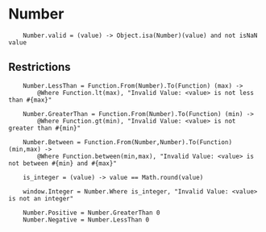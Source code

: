 # Number

		
		Number.valid = (value) -> Object.isa(Number)(value) and not isNaN value
	

## Restrictions

		
		Number.LessThan = Function.From(Number).To(Function) (max) ->
			@Where Function.lt(max), "Invalid Value: <value> is not less than #{max}"
			
		Number.GreaterThan = Function.From(Number).To(Function) (min) ->
			@Where Function.gt(min), "Invalid Value: <value> is not greater than #{min}"
	
		Number.Between = Function.From(Number,Number).To(Function) (min,max) ->
			@Where Function.between(min,max), "Invalid Value: <value> is not between #{min} and #{max}"
	
		is_integer = (value) -> value == Math.round(value)
	
		window.Integer = Number.Where is_integer, "Invalid Value: <value> is not an integer"
	
		Number.Positive = Number.GreaterThan 0
		Number.Negative = Number.LessThan 0
		
